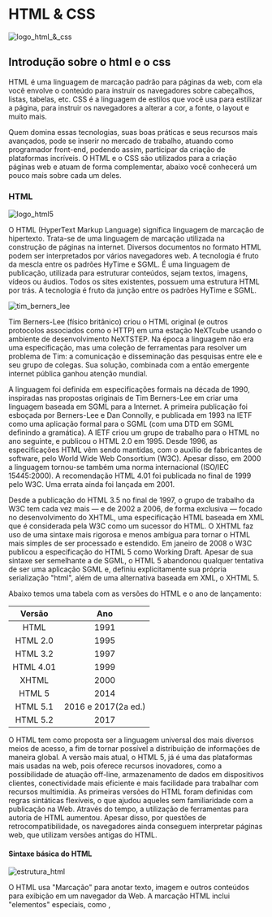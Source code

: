 # HTML & CSS

![logo_html_&_css](https://2.bp.blogspot.com/-nPBpLcu7coE/VfduwvdjVYI/AAAAAAAAOqM/W14yoQmPp28/s1600/BANNER.jpg "Logo do html e 
css, junto com um computador e um fundo azul.")

## Introdução sobre o html e o css

HTML é uma linguagem de marcação padrão para páginas da web, com ela você envolve o conteúdo para instruir os navegadores sobre 
cabeçalhos, listas, tabelas, etc. CSS é a linguagem de estilos que você usa para estilizar a página, para instruir os navegadores 
a alterar a cor, a fonte, o layout e muito mais.

Quem domina essas tecnologias, suas boas práticas e seus recursos mais avançados, pode se inserir no mercado de trabalho, atuando 
como programador front-end, podendo assim, participar da criação de plataformas incríveis. O HTML e o CSS são utilizados para a 
criação páginas web e atuam de forma complementar, abaixo você conhecerá um pouco mais sobre cada um deles.


### HTML
![logo_html5](https://tecnoblog.net/wp-content/uploads/2014/10/html5.jpg "Logo do HTML 5, com um fundo laranja avermelhado, nome 
HTML em preto e o número 5 em branco.")

O HTML (HyperText Markup Language) significa linguagem de marcação de hipertexto. Trata-se de uma linguagem de marcação utilizada 
na construção de páginas na internet. Diversos documentos no formato HTML podem ser interpretados por vários navegadores web. A 
tecnologia é fruto da mescla entre os padrões HyTime e SGML. É uma linguagem de publicação, utilizada para estruturar conteúdos, 
sejam textos, imagens, vídeos ou áudios. Todos os sites existentes, possuem uma estrutura HTML por trás. A tecnologia é fruto da 
junção entre os padrões HyTime e SGML.

![tim_berners_lee](https://ogimg.infoglobo.com.br/in/23513947-867-8c3/FT1086A/652/TBLOfficial_FullRes_CreditHenryThomas.jpg "Tim 
Berners-Lee, fundador do HTML")

Tim Berners-Lee (físico britânico) criou o HTML original (e outros protocolos associados como o HTTP) em uma estação NeXTcube 
usando o ambiente de desenvolvimento NeXTSTEP. Na época a linguagem não era uma especificação, mas uma coleção de ferramentas para 
resolver um problema de Tim: a comunicação e disseminação das pesquisas entre ele e seu grupo de colegas. Sua solução, combinada 
com a então emergente internet pública ganhou atenção mundial.

A linguagem foi definida em especificações formais na década de 1990, inspiradas nas propostas originais de Tim Berners-Lee em 
criar uma linguagem baseada em SGML para a Internet. A primeira publicação foi esboçada por Berners-Lee e Dan Connolly, e 
publicada em 1993 na IETF como uma aplicação formal para o SGML (com uma DTD em SGML definindo a gramática). A IETF criou um grupo 
de trabalho para o HTML no ano seguinte, e publicou o HTML 2.0 em 1995. Desde 1996, as especificações HTML vêm sendo mantidas, com 
o auxílio de fabricantes de software, pelo World Wide Web Consortium (W3C). Apesar disso, em 2000 a linguagem tornou-se também uma 
norma internacional (ISO/IEC 15445:2000). A recomendação HTML 4.01 foi publicada no final de 1999 pelo W3C. Uma errata ainda foi 
lançada em 2001.

Desde a publicação do HTML 3.5 no final de 1997, o grupo de trabalho da W3C tem cada vez mais — e de 2002 a 2006, de forma 
exclusiva — focado no desenvolvimento do XHTML, uma especificação HTML baseada em XML que é considerada pela W3C como um sucessor 
do HTML. O XHTML faz uso de uma sintaxe mais rigorosa e menos ambígua para tornar o HTML mais simples de ser processado e 
estendido. Em janeiro de 2008 o W3C publicou a especificação do HTML 5 como Working Draft. Apesar de sua sintaxe ser semelhante a 
de SGML, o HTML 5 abandonou qualquer tentativa de ser uma aplicação SGML e, definiu explicitamente sua própria serialização 
"html", além de uma alternativa baseada em XML, o XHTML 5.

Abaixo temos uma tabela com as versões do HTML e o ano de lançamento:

Versão   | Ano
:---------: | :------:
HTML | 1991
HTML 2.0 | 1995
HTML 3.2 | 1997
HTML 4.01 | 1999
XHTML | 2000
HTML 5 | 2014
HTML 5.1 | 2016 e 2017(2a ed.)
HTML 5.2 | 2017

O HTML tem como proposta ser a linguagem universal dos mais diversos meios de acesso, a fim de tornar possível a distribuição de 
informações de maneira global. A versão mais atual, o HTML 5, já é uma das plataformas mais usadas na web, pois oferece recursos 
inovadores, como a possibilidade de atuação off-line, armazenamento de dados em dispositivos clientes, conectividade mais 
eficiente e mais facilidade para trabalhar com recursos multimídia. As primeiras versões do HTML foram definidas com regras sintáticas flexíveis, o que ajudou aqueles sem familiaridade com a publicação na Web. Através do tempo, a utilização de ferramentas para autoria de HTML aumentou. Apesar disso, por questões de retrocompatibilidade, os navegadores ainda conseguem interpretar páginas web, que utilizam versões antigas do HTML.

#### Sintaxe básica do HTML

![estrutura_html](https://i.ibb.co/qRCHcYb/estrutura-basica-html.png "Estrutura básica do HTML, com as tags html, head, meta, 
title, body e p.")

O HTML usa "Marcação" para anotar texto, imagem e outros conteúdos para exibição em um navegador da Web. A marcação HTML inclui 
"elementos" especiais, como <head>, <title>, <body>, <header>, <footer>, <article>, <section>, <p>, <div>, <span>, <img>, <aside>, 
<audio>, <canvas>, <datalist>, <details>, <embed>, <nav>, <output>, <progress>, <video>, <ul>, <ol>, <li> e muitos outros. Um 
elemento HTML é separado de outro texto em um documento por "tags", que consistem no nome do elemento entre "<" e ">". Uma 
linguagem de marcação como HTML também fornece maneiras de especificar estilo. Por exemplo, você pode usar a tag <b> para 
fazer o texto em negrito e pode especificar a cor de fundo na sua tag <body>.